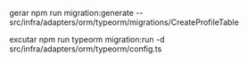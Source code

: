 gerar
npm run migration:generate -- src/infra/adapters/orm/typeorm/migrations/CreateProfileTable

excutar
npm run typeorm migration:run -d src/infra/adapters/orm/typeorm/config.ts
